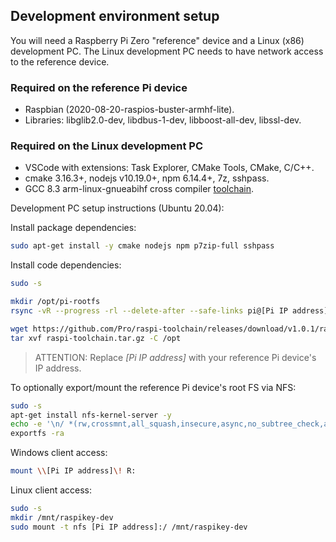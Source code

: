 ## Development environment setup

You will need a Raspberry Pi Zero "reference" device and a Linux (x86) development PC. The Linux development PC needs to have network access to the reference device.

### Required on the reference Pi device

* Raspbian (2020-08-20-raspios-buster-armhf-lite).
* Libraries: libglib2.0-dev, libdbus-1-dev, libboost-all-dev, libssl-dev.

### Required on the Linux development PC

* VSCode with extensions: Task Explorer, CMake Tools, CMake, C/C++.
* cmake 3.16.3+, nodejs v10.19.0+, npm 6.14.4+, 7z, sshpass.
* GCC 8.3 arm-linux-gnueabihf cross compiler [toolchain](https://github.com/Pro/raspi-toolchain/releases/download/v1.0.1/raspi-toolchain.tar.gz).

Development PC setup instructions (Ubuntu 20.04):

Install package dependencies:
```sh
sudo apt-get install -y cmake nodejs npm p7zip-full sshpass
```

Install code dependencies:

```sh
sudo -s

mkdir /opt/pi-rootfs
rsync -vR --progress -rl --delete-after --safe-links pi@[Pi IP address]:/{lib,usr,opt/vc/lib} /opt/pi-rootfs

wget https://github.com/Pro/raspi-toolchain/releases/download/v1.0.1/raspi-toolchain.tar.gz
tar xvf raspi-toolchain.tar.gz -C /opt
```
> ATTENTION: Replace *[Pi IP address]* with your reference Pi device's IP address.


To optionally export/mount the reference Pi device's root FS via NFS:
```sh
sudo -s
apt-get install nfs-kernel-server -y
echo -e '\n/ *(rw,crossmnt,all_squash,insecure,async,no_subtree_check,anonuid=1000,anongid=1000)' >> /etc/exports
exportfs -ra
```

Windows client access:
```sh
mount \\[Pi IP address]\! R:
```

Linux client access:
```sh
sudo -s
mkdir /mnt/raspikey-dev
sudo mount -t nfs [Pi IP address]:/ /mnt/raspikey-dev
```


